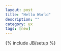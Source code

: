 ```yaml
---
layout: post
title: "Hello World"
description: ""
category: ux
tags: [new]
---
```

{% include JB/setup %}
